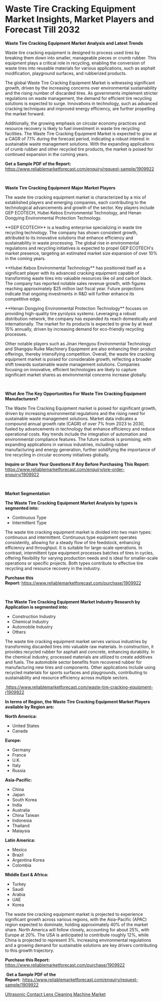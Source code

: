 <p><h1>Waste Tire Cracking Equipment Market Insights, Market Players and Forecast Till 2032</h1></p><p><strong>Waste Tire Cracking Equipment Market Analysis and Latest Trends</strong></p>
<p><p>Waste tire cracking equipment is designed to process used tires by breaking them down into smaller, manageable pieces or crumb rubber. This equipment plays a critical role in recycling, enabling the conversion of waste tires into reusable materials for various applications, such as asphalt modification, playground surfaces, and rubberized products. </p><p>The global Waste Tire Cracking Equipment Market is witnessing significant growth, driven by the increasing concerns over environmental sustainability and the rising number of discarded tires. As governments implement stricter regulations on waste management, the demand for efficient tire recycling solutions is expected to surge. Innovations in technology, such as advanced cracking techniques and improved energy efficiency, are further propelling the market forward. </p><p>Additionally, the growing emphasis on circular economy practices and resource recovery is likely to fuel investment in waste tire recycling facilities. The Waste Tire Cracking Equipment Market is expected to grow at a CAGR of 7.1% during the forecast period, indicating a robust interest in sustainable waste management solutions. With the expanding applications of crumb rubber and other recycled tire products, the market is poised for continued expansion in the coming years.</p></p>
<p><strong>Get a Sample PDF of the Report:&nbsp;</strong> <a href="https://www.reliablemarketforecast.com/enquiry/request-sample/1909922?utm_campaign=1890&utm_medium=2&utm_source=Github&utm_content=ia&utm_term=01032025&utm_id=waste-tire-cracking-equipment">https://www.reliablemarketforecast.com/enquiry/request-sample/1909922</a></p>
<p>&nbsp;</p>
<p><strong>Waste Tire Cracking Equipment Major Market Players</strong></p>
<p><p>The waste tire cracking equipment market is characterized by a mix of established players and emerging companies, each contributing to the technological advancements and growth of the sector. Key players include GEP ECOTECH, Hubei Kebos Environmental Technology, and Henan Dongying Environmental Protection Technology.</p><p>**GEP ECOTECH** is a leading enterprise specializing in waste tire recycling technology. The company has shown consistent growth, attributed to its innovative solutions that enhance efficiency and sustainability in waste processing. The global rise in environmental regulations and recycling initiatives is expected to propel GEP ECOTECH's market presence, targeting an estimated market size expansion of over 10% in the coming years.</p><p>**Hubei Kebos Environmental Technology** has positioned itself as a significant player with its advanced cracking equipment capable of transforming waste tires into valuable resources like oil and carbon black. The company has reported notable sales revenue growth, with figures reaching approximately $25 million last fiscal year. Future projections indicate that ongoing investments in R&D will further enhance its competitive edge.</p><p>**Henan Dongying Environmental Protection Technology** focuses on providing high-quality tire pyrolysis systems. Leveraging a robust distribution network, the company has expanded its reach domestically and internationally. The market for its products is expected to grow by at least 15% annually, driven by increasing demand for eco-friendly recycling processes.</p><p>Other notable players such as Jinan Hengyou Environmental Technology and Shangqiu Ruike Machinery Equipment are also enhancing their product offerings, thereby intensifying competition. Overall, the waste tire cracking equipment market is poised for considerable growth, reflecting a broader shift towards sustainable waste management solutions. Companies focusing on innovative, efficient technologies are likely to capture significant market shares as environmental concerns increase globally.</p></p>
<p>&nbsp;</p>
<p><strong>What Are The Key Opportunities For Waste Tire Cracking Equipment Manufacturers?</strong></p>
<p><p>The Waste Tire Cracking Equipment market is poised for significant growth, driven by increasing environmental regulations and the rising need for sustainable waste management solutions. Market data indicates a compound annual growth rate (CAGR) of over 7% from 2023 to 2030, fueled by advancements in technology that enhance efficiency and reduce operational costs. Key trends include the integration of automation and environmental compliance features. The future outlook is promising, with expanding applications in various industries, including rubber manufacturing and energy generation, further solidifying the importance of tire recycling in circular economy initiatives globally.</p></p>
<p><strong>Inquire or Share Your Questions If Any Before Purchasing This Report:</strong> <a href="https://www.reliablemarketforecast.com/enquiry/pre-order-enquiry/1909922?utm_campaign=1890&utm_medium=2&utm_source=Github&utm_content=ia&utm_term=01032025&utm_id=waste-tire-cracking-equipment">https://www.reliablemarketforecast.com/enquiry/pre-order-enquiry/1909922</a></p>
<p>&nbsp;</p>
<p><strong>Market Segmentation</strong></p>
<p><strong>The Waste Tire Cracking Equipment Market Analysis by types is segmented into:</strong></p>
<p><ul><li>Continuous Type</li><li>Intermittent Type</li></ul></p>
<p><p>The waste tire cracking equipment market is divided into two main types: continuous and intermittent. Continuous type equipment operates consistently, allowing for a steady flow of tire feedstock, enhancing efficiency and throughput. It is suitable for large-scale operations. In contrast, intermittent type equipment processes batches of tires in cycles, offering flexibility for varying production needs and is ideal for smaller-scale operations or specific projects. Both types contribute to effective tire recycling and resource recovery in the industry.</p></p>
<p><strong>Purchase this Report:&nbsp;</strong><a href="https://www.reliablemarketforecast.com/purchase/1909922?utm_campaign=1890&utm_medium=2&utm_source=Github&utm_content=ia&utm_term=01032025&utm_id=waste-tire-cracking-equipment">https://www.reliablemarketforecast.com/purchase/1909922</a></p>
<p>&nbsp;</p>
<p><strong>The Waste Tire Cracking Equipment Market Industry Research by Application is segmented into:</strong></p>
<p><ul><li>Construction Industry</li><li>Chemical Industry</li><li>Automobile Industry</li><li>Others</li></ul></p>
<p><p>The waste tire cracking equipment market serves various industries by transforming discarded tires into valuable raw materials. In construction, it provides recycled rubber for asphalt and concrete, enhancing durability. In the chemical industry, processed materials are utilized to create additives and fuels. The automobile sector benefits from recovered rubber for manufacturing new tires and components. Other applications include using recycled materials for sports surfaces and playgrounds, contributing to sustainability and resource efficiency across multiple sectors.</p></p>
<p><a href="https://www.reliablemarketforecast.com/waste-tire-cracking-equipment-r1909922?utm_campaign=1890&utm_medium=2&utm_source=Github&utm_content=ia&utm_term=01032025&utm_id=waste-tire-cracking-equipment">&nbsp;https://www.reliablemarketforecast.com/waste-tire-cracking-equipment-r1909922</a></p>
<p><strong>In terms of Region, the Waste Tire Cracking Equipment Market Players available by Region are:</strong></p>
<p>
    <p> <strong> North America: </strong>
        <ul>
            <li>United States</li>
            <li>Canada</li>
        </ul>
        </p> 
    <p> <strong> Europe: </strong>
        <ul>
            <li>Germany</li>
            <li>France</li>
            <li>U.K.</li>
            <li>Italy</li>
            <li>Russia</li>
        </ul>
        </p> 
    <p> <strong> Asia-Pacific: </strong>
        <ul>
            <li>China</li>
            <li>Japan</li>
            <li>South Korea</li>
            <li>India</li>
            <li>Australia</li>
            <li>China Taiwan</li>
            <li>Indonesia</li>
            <li>Thailand</li>
            <li>Malaysia</li>
        </ul>
        </p> 
    <p> <strong> Latin America: </strong>
        <ul>
            <li>Mexico</li>
            <li>Brazil</li>
            <li>Argentina Korea</li>
            <li>Colombia</li>
        </ul>
        </p> 
    <p> <strong> Middle East & Africa: </strong>
        <ul>
            <li>Turkey</li>
            <li>Saudi</li>
            <li>Arabia</li>
            <li>UAE</li>
            <li>Korea</li>
        </ul>
    </p>
    </p>
<p><p>The waste tire cracking equipment market is projected to experience significant growth across various regions, with the Asia-Pacific (APAC) region expected to dominate, holding approximately 40% of the market share. North America will follow closely, accounting for about 25%, with Europe at 20%. The USA is anticipated to contribute roughly 12%, while China is projected to represent 3%. Increasing environmental regulations and a growing demand for sustainable solutions are key drivers contributing to this growth trajectory.</p></p>
<p><strong>Purchase this Report: </strong><a href="https://www.reliablemarketforecast.com/purchase/1909922?utm_campaign=1890&utm_medium=2&utm_source=Github&utm_content=ia&utm_term=01032025&utm_id=waste-tire-cracking-equipment">https://www.reliablemarketforecast.com/purchase/1909922</a></p>
<p>&nbsp;<strong>Get a Sample PDF of the Report:&nbsp;&nbsp;</strong><a href="https://www.reliablemarketforecast.com/enquiry/request-sample/1909922?utm_campaign=1890&utm_medium=2&utm_source=Github&utm_content=ia&utm_term=01032025&utm_id=waste-tire-cracking-equipment">https://www.reliablemarketforecast.com/enquiry/request-sample/1909922</a></p>
<p><strong></strong></p>
<p><p><a href="https://github.com/lylyparadise/Market-Research-Report-List-6/blob/main/ultrasonic-contact-lens-cleaning-machine-market.md?utm_campaign=1890&utm_medium=2&utm_source=Github&utm_content=ia&utm_term=01032025&utm_id=waste-tire-cracking-equipment">Ultrasonic Contact Lens Cleaning Machine Market</a></p></p>